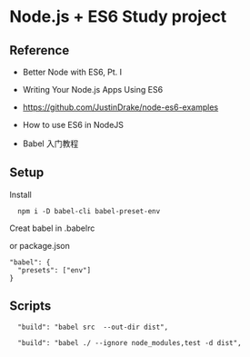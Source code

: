 # Node.js + ES6 Study project

## Reference
- Better Node with ES6, Pt. I

- Writing Your Node.js Apps Using ES6

- https://github.com/JustinDrake/node-es6-examples

- How to use ES6 in NodeJS

- Babel 入门教程


## Setup
Install
```
  npm i -D babel-cli babel-preset-env
```
Creat babel in .babelrc 

or package.json
```
"babel": {
  "presets": ["env"]
}
``` 
## Scripts
```
  "build": "babel src  --out-dir dist",

  "build": "babel ./ --ignore node_modules,test -d dist",
```
